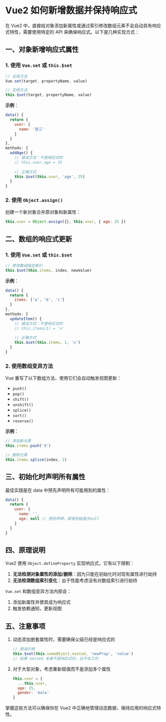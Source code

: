 # Vue2 如何新增数据并保持响应式

在 Vue2 中，直接给对象添加新属性或通过索引修改数组元素不会自动具有响应式特性，需要使用特定的 API 来确保响应式。以下是几种实现方式：

## 一、对象新增响应式属性

### 1. 使用 `Vue.set` 或 `this.$set`

```javascript
// 全局方法
Vue.set(target, propertyName, value)

// 实例方法
this.$set(target, propertyName, value)
```

**示例**：
```javascript
data() {
  return {
    user: {
      name: '张三'
    }
  }
},
methods: {
  addAge() {
    // 错误方式：不是响应式的
    // this.user.age = 25
    
    // 正确方式
    this.$set(this.user, 'age', 25)
  }
}
```

### 2. 使用 `Object.assign()`

创建一个新对象合并原对象和新属性：

```javascript
this.user = Object.assign({}, this.user, { age: 25 })
```

## 二、数组的响应式更新

### 1. 使用 `Vue.set` 或 `this.$set`

```javascript
// 修改数组指定索引
this.$set(this.items, index, newValue)
```

**示例**：
```javascript
data() {
  return {
    items: ['a', 'b', 'c']
  }
},
methods: {
  updateItem() {
    // 错误方式：不是响应式的
    // this.items[1] = 'x'
    
    // 正确方式
    this.$set(this.items, 1, 'x')
  }
}
```

### 2. 使用数组变异方法

Vue 重写了以下数组方法，使用它们会自动触发视图更新：
- `push()`
- `pop()`
- `shift()`
- `unshift()`
- `splice()`
- `sort()`
- `reverse()`

**示例**：
```javascript
// 添加新元素
this.items.push('d')

// 删除元素
this.items.splice(index, 1)
```

## 三、初始化时声明所有属性

最佳实践是在 data 中预先声明所有可能用到的属性：

```javascript
data() {
  return {
    user: {
      name: '',
      age: null // 预先声明，即使初始值为null
    }
  }
}
```

## 四、原理说明

Vue2 使用 `Object.defineProperty` 实现响应式，它有以下限制：
1. **无法检测对象属性的添加/删除**：因为只能在初始化时对现有属性进行劫持
2. **无法检测数组索引变化**：出于性能考虑没有对数组索引进行劫持

`Vue.set` 和数组变异方法内部会：
1. 添加新属性并使其成为响应式
2. 触发依赖通知，更新视图

## 五、注意事项

1. 动态添加嵌套属性时，需要确保父级已经是响应式的
   ```javascript
   // 错误示例
   this.$set(this.someObject.nested, 'newProp', 'value') 
   // 如果 nested 本身不是响应式的，这不会工作
   ```

2. 对于大型对象，考虑重新赋值而不是添加多个属性
   ```javascript
   this.user = {
     ...this.user,
     age: 25,
     gender: 'male'
   }
   ```

掌握这些方法可以确保你在 Vue2 中正确地管理动态数据，保持应用的响应式特性。